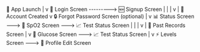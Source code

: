 🚀 App Launch
      |
      v
🔑 Login Screen ---------> 🆕 Signup Screen
      |                        |
      |                        v
      |                🎉 Account Created
      v
🔒 Forgot Password Screen (optional)
      |
      v
📊 Status Screen ---> 💓 SpO2 Screen ---> 📈 Test Status Screen
      |                     |
      |                     v
      |               📜 Past Records Screen
      |
      v
🍬 Glucose Screen ---> 📈 Test Status Screen
      |
      v
⚡ Levels Screen ---> 👤 Profile Edit Screen
